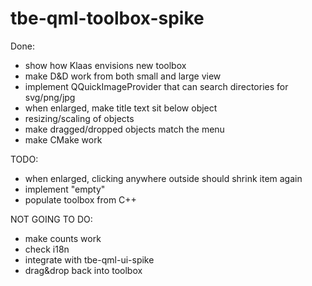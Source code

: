 # tbe-qml-toolbox-spike

Done:
 * show how Klaas envisions new toolbox
 * make D&D work from both small and large view
 * implement QQuickImageProvider that can search directories for svg/png/jpg
 * when enlarged, make title text sit below object
 * resizing/scaling of objects
 * make dragged/dropped objects match the menu
 * make CMake work

TODO:
 * when enlarged, clicking anywhere outside should shrink item again
 * implement "empty"
 * populate toolbox from C++

NOT GOING TO DO:
 * make counts work
 * check i18n
 * integrate with tbe-qml-ui-spike
 * drag&drop back into toolbox
